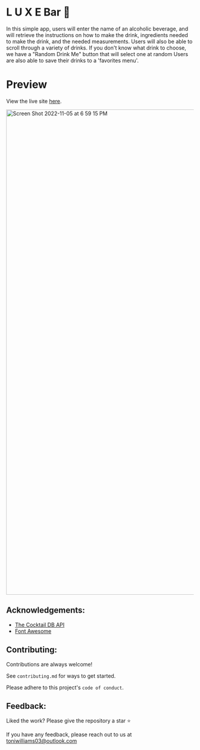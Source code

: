 # L U X E Bar 🍹
In this simple app, users will enter the name of an alcoholic beverage, and will retrieve the instructions on how to make the drink, ingredients needed to make the drink, and the needed measurements. Users will also be able to scroll through a variety of drinks. If you don't know what drink to choose, we have a "Random Drink Me" button that will select one at random Users are also able to save their drinks to a 'favorites menu'. 


# Preview 
View the live site [here](https://luxebar.netlify.app/).

<img width="1300" alt="Screen Shot 2022-11-05 at 6 59 15 PM" src="https://user-images.githubusercontent.com/100317017/200144572-3ae0bdbd-ac54-4483-a0ce-d463ceb8958b.png">


## Acknowledgements:

 - [The Cocktail DB API](https://www.thecocktaildb.com/)
 - [Font Awesome](https://fontawesome.com/)


## Contributing:

Contributions are always welcome!

See `contributing.md` for ways to get started.

Please adhere to this project's `code of conduct`.

## Feedback:

Liked the work? Please give the repository a star ⭐️

If you have any feedback, please reach out to us at toniwilliams03@outlook.com


